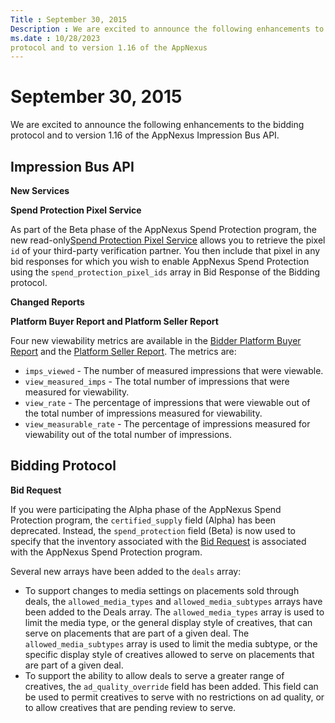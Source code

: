```yaml
---
Title : September 30, 2015 
Description : We are excited to announce the following enhancements to the bidding
ms.date : 10/28/2023
protocol and to version 1.16 of the AppNexus
---
```



# September 30, 2015 



We are excited to announce the following enhancements to the bidding
protocol and to version 1.16 of the AppNexus
Impression Bus API.



## Impression Bus API

**New Services**

**Spend Protection Pixel Service**

As part of the Beta phase of the AppNexus Spend
Protection program, the new
read-only<a href="september-30--2015.md#ID-0000cc8c__39" class="xref">Spend
Protection Pixel Service</a> allows you to retrieve the pixel `id` of
your third-party verification partner. You then include that pixel in
any bid responses for which you wish to enable
AppNexus Spend Protection using the
`spend_protection_pixel_ids` array in Bid Response of the Bidding
protocol.

**Changed Reports**

**Platform Buyer Report and Platform Seller Report**

Four new viewability metrics are available in the <a
href="bidder-platform-buyer-report.md"
class="xref" target="_blank">Bidder Platform Buyer Report</a> and the <a
href="platform-seller-report.md"
class="xref" target="_blank">Platform Seller Report</a>. The metrics
are:

- `imps_viewed` - The number of measured impressions that were viewable.
- `view_measured_imps` - The total number of impressions that were
  measured for viewability.
- `view_rate` - The percentage of impressions that were viewable out of
  the total number of impressions measured for viewability.
- `view_measurable_rate` - The percentage of impressions measured for
  viewability out of the total number of impressions.





## Bidding Protocol

**Bid Request**

If you were participating the Alpha phase of the
AppNexus Spend Protection program, the
`certified_supply` field (Alpha) has been deprecated. Instead, the
`spend_protection` field (Beta) is now used to specify that the
inventory associated with the <a
href="bid-request.md"
class="xref" target="_blank">Bid Request</a> is associated with the
AppNexus Spend Protection program.

Several new arrays have been added to the `deals` array:

- To support changes to media settings on placements sold through deals,
  the `allowed_media_types` and `allowed_media_subtypes` arrays have
  been added to the Deals array. The `allowed_media_types` array is used
  to limit the media type, or the general display style of creatives,
  that can serve on placements that are part of a given deal. The
  `allowed_media_subtypes` array is used to limit the media subtype, or
  the specific display style of creatives allowed to serve on placements
  that are part of a given deal.
- To support the ability to allow deals to serve a greater range of
  creatives, the `ad_quality_override` field has been added. This field
  can be used to permit creatives to serve with no restrictions on ad
  quality, or to allow creatives that are pending review to serve.






